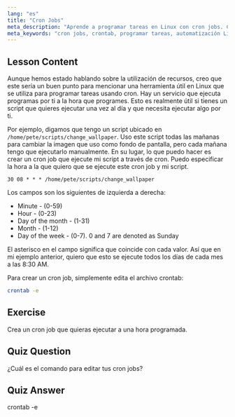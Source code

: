 ```yaml
---
lang: "es"
title: "Cron Jobs"
meta_description: "Aprende a programar tareas en Linux con cron jobs. Comprende la sintaxis de crontab y automatiza scripts para operaciones diarias. ¡Empieza con esta guía para principiantes!"
meta_keywords: "cron jobs, crontab, programar tareas, automatización Linux, comandos Linux, Linux para principiantes, tutorial Linux, crontab -e"
---
```


## Lesson Content

Aunque hemos estado hablando sobre la utilización de recursos, creo que este sería un buen punto para mencionar una herramienta útil en Linux que se utiliza para programar tareas usando cron. Hay un servicio que ejecuta programas por ti a la hora que programes. Esto es realmente útil si tienes un script que quieres ejecutar una vez al día y que necesita ejecutar algo por ti.

Por ejemplo, digamos que tengo un script ubicado en `/home/pete/scripts/change_wallpaper`. Uso este script todas las mañanas para cambiar la imagen que uso como fondo de pantalla, pero cada mañana tengo que ejecutarlo manualmente. En su lugar, lo que puedo hacer es crear un cron job que ejecute mi script a través de cron. Puedo especificar la hora a la que quiero que se ejecute este cron job y mi script.

```plaintext
30 08 * * * /home/pete/scripts/change_wallpaper
```

Los campos son los siguientes de izquierda a derecha:

- Minute - (0-59)
- Hour - (0-23)
- Day of the month - (1-31)
- Month - (1-12)
- Day of the week - (0-7). 0 and 7 are denoted as Sunday

El asterisco en el campo significa que coincide con cada valor. Así que en mi ejemplo anterior, quiero que esto se ejecute todos los días de cada mes a las 8:30 AM.

Para crear un cron job, simplemente edita el archivo crontab:

```bash
crontab -e
```

## Exercise

Crea un cron job que quieras ejecutar a una hora programada.

## Quiz Question

¿Cuál es el comando para editar tus cron jobs?

## Quiz Answer

crontab -e
